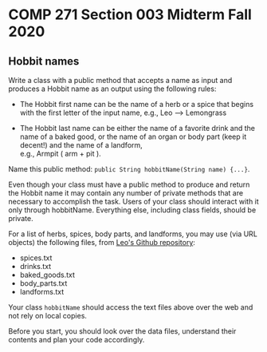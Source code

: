 # COMP 271 Section 003 Midterm Fall 2020

## Hobbit names

Write a class with a public method that accepts a name as input and produces a Hobbit name as an output using the following rules:

* The Hobbit first name can be the name of a herb or a spice that begins with the first letter of the input name, e.g., Leo --> Lemongrass

* The Hobbit last name can be either the name of a favorite drink and the name of a baked good, or the name of an organ or body part (keep it decent!) and the name of a landform,<br>
 e.g., Armpit ( arm + pit ).
 
 Name this public method: `public String hobbitName(String name) {...}`.
 
 Even though your class must have a public method to produce and return the Hobbit name it may contain any number of private methods that are necessary to accomplish the task. Users of your class should interact with it only through hobbitName. Everything else, including class fields, should be private.
 
 For a list of herbs, spices, body parts, and landforms, you may use (via URL objects) the following files, from <a href="https://github.com/lgreco/DataStructures/tree/master/Midterm%20F20/src">Leo's Github repository</a>:<br>
 * spices.txt
 * drinks.txt
 * baked_goods.txt
 * body_parts.txt
 * landforms.txt
 
Your class `hobbitName` should access the text files above over the web and not rely on local copies.

Before you start, you should look over the data files, understand their contents and plan your code accordingly. 